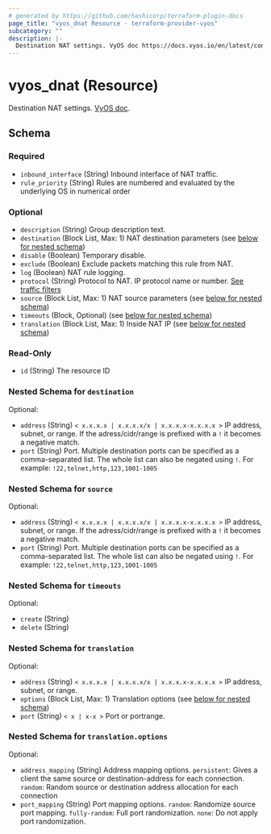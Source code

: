 ```yaml
---
# generated by https://github.com/hashicorp/terraform-plugin-docs
page_title: "vyos_dnat Resource - terraform-provider-vyos"
subcategory: ""
description: |-
  Destination NAT settings. VyOS doc https://docs.vyos.io/en/latest/configuration/nat/nat44.html.
---
```


# vyos_dnat (Resource)

Destination NAT settings. [VyOS doc](https://docs.vyos.io/en/latest/configuration/nat/nat44.html).



<!-- schema generated by tfplugindocs -->
## Schema

### Required

- `inbound_interface` (String) Inbound interface of NAT traffic.
- `rule_priority` (String) Rules are numbered and evaluated by the underlying OS in numerical order

### Optional

- `description` (String) Group description text.
- `destination` (Block List, Max: 1) NAT destination parameters (see [below for nested schema](#nestedblock--destination))
- `disable` (Boolean) Temporary disable.
- `exclude` (Boolean) Exclude packets matching this rule from NAT.
- `log` (Boolean) NAT rule logging.
- `protocol` (String) Protocol to NAT. IP protocol name or number. [See traffic filters](https://docs.vyos.io/en/latest/configuration/nat/nat44.html#traffic-filters)
- `source` (Block List, Max: 1) NAT source parameters (see [below for nested schema](#nestedblock--source))
- `timeouts` (Block, Optional) (see [below for nested schema](#nestedblock--timeouts))
- `translation` (Block List, Max: 1) Inside NAT IP (see [below for nested schema](#nestedblock--translation))

### Read-Only

- `id` (String) The resource ID

<a id="nestedblock--destination"></a>
### Nested Schema for `destination`

Optional:

- `address` (String) `< x.x.x.x | x.x.x.x/x | x.x.x.x-x.x.x.x >` IP address, subnet, or range. If the adress/cidr/range is prefixed with a `!` it becomes a negative match.
- `port` (String) Port. Multiple destination ports can be specified as a comma-separated list. The whole list can also be negated using `!`. For example: `!22,telnet,http,123,1001-1005`


<a id="nestedblock--source"></a>
### Nested Schema for `source`

Optional:

- `address` (String) `< x.x.x.x | x.x.x.x/x | x.x.x.x-x.x.x.x >` IP address, subnet, or range. If the adress/cidr/range is prefixed with a `!` it becomes a negative match.
- `port` (String) Port. Multiple destination ports can be specified as a comma-separated list. The whole list can also be negated using `!`. For example: `!22,telnet,http,123,1001-1005`


<a id="nestedblock--timeouts"></a>
### Nested Schema for `timeouts`

Optional:

- `create` (String)
- `delete` (String)


<a id="nestedblock--translation"></a>
### Nested Schema for `translation`

Optional:

- `address` (String) `< x.x.x.x | x.x.x.x/x | x.x.x.x-x.x.x.x >` IP address, subnet, or range.
- `options` (Block List, Max: 1) Translation options (see [below for nested schema](#nestedblock--translation--options))
- `port` (String) `< x | x-x >` Port or portrange.

<a id="nestedblock--translation--options"></a>
### Nested Schema for `translation.options`

Optional:

- `address_mapping` (String) Address mapping options. `persistent`: Gives a client the same source or destination-address for each connection. `random`: Random source or destination address allocation for each connection
- `port_mapping` (String) Port mapping options. `random`: Randomize source port mapping. `fully-random`: Full port randomization. `none`: Do not apply port randomization.



